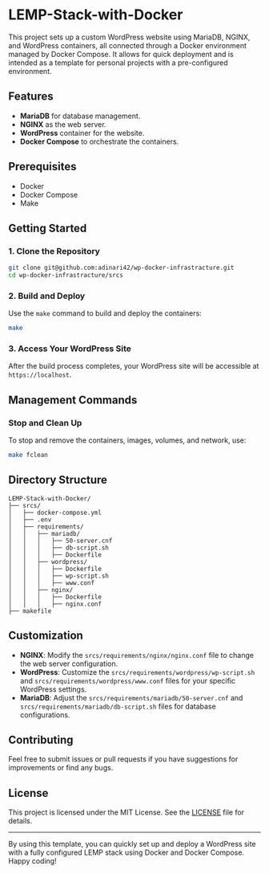 # LEMP-Stack-with-Docker

This project sets up a custom WordPress website using MariaDB, NGINX, and WordPress containers, all connected through a Docker environment managed by Docker Compose. It allows for quick deployment and is intended as a template for personal projects with a pre-configured environment.

## Features

- **MariaDB** for database management.
- **NGINX** as the web server.
- **WordPress** container for the website.
- **Docker Compose** to orchestrate the containers.

## Prerequisites

- Docker
- Docker Compose
- Make

## Getting Started

### 1. Clone the Repository

```sh
git clone git@github.com:adinari42/wp-docker-infrastracture.git
cd wp-docker-infrastracture/srcs
```

### 2. Build and Deploy

Use the `make` command to build and deploy the containers:

```sh
make
```

### 3. Access Your WordPress Site

After the build process completes, your WordPress site will be accessible at `https://localhost`.

## Management Commands

### Stop and Clean Up

To stop and remove the containers, images, volumes, and network, use:

```sh
make fclean
```

## Directory Structure

```
LEMP-Stack-with-Docker/
├── srcs/
│   ├── docker-compose.yml
│   ├── .env
│   ├── requirements/
│   │   ├── mariadb/
│   │   │   ├── 50-server.cnf
│   │   │   ├── db-script.sh
│   │   │   ├── Dockerfile
│   │   ├── wordpress/
│   │   │   ├── Dockerfile
│   │   │   ├── wp-script.sh
│   │   │   ├── www.conf
│   │   ├── nginx/
│   │   │   ├── Dockerfile
│   │   │   ├── nginx.conf
├── makefile
```

## Customization

- **NGINX**: Modify the `srcs/requirements/nginx/nginx.conf` file to change the web server configuration.
- **WordPress**: Customize the `srcs/requirements/wordpress/wp-script.sh` and `srcs/requirements/wordpress/www.conf` files for your specific WordPress settings.
- **MariaDB**: Adjust the `srcs/requirements/mariadb/50-server.cnf` and `srcs/requirements/mariadb/db-script.sh` files for database configurations.

## Contributing

Feel free to submit issues or pull requests if you have suggestions for improvements or find any bugs.

## License

This project is licensed under the MIT License. See the [LICENSE](LICENSE) file for details.

---

By using this template, you can quickly set up and deploy a WordPress site with a fully configured LEMP stack using Docker and Docker Compose. Happy coding!

